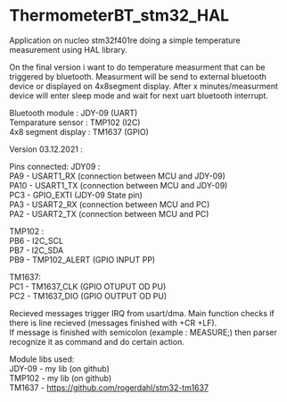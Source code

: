 # ThermometerBT_stm32_HAL
Application on nucleo stm32f401re doing a simple temperature measurement using HAL library.

On the final version i want to do temperature measurment that can be triggered by bluetooth. Measurment will be send to external bluetooth device
or displayed on 4x8segment display. After x minutes/measurment device will enter sleep mode and wait for next uart bluetooth interrupt.

Bluetooth module : JDY-09 (UART)  
Temparature sensor : TMP102 (I2C)  
4x8 segment display : TM1637 (GPIO)

Version 03.12.2021 :

Pins connected:
JDY09 :  
PA9 - USART1_RX (connection between MCU and JDY-09)  
PA10 - USART1_TX (connection between MCU and JDY-09)  
PC3 - GPIO_EXTI (JDY-09 State pin)  
PA3 - USART2_RX (connection between MCU and PC)  
PA2 - USART2_TX (connection between MCU and PC)

TMP102 :  
PB6 - I2C_SCL  
PB7 - I2C_SDA  
PB9 - TMP102_ALERT (GPIO INPUT PP)  

TM1637:  
PC1 - TM1637_CLK (GPIO OTUPUT OD PU)    
PC2 - TM1637_DIO (GPIO OUTPUT OD PU)  

Recieved messages trigger IRQ from usart/dma. Main function checks if there is line recieved (messages finished with +CR +LF).  
If message is finished with semicolon (example : MEASURE;) then parser recognize it as command and do certain action.  
  
Module libs used:  
JDY-09 - my lib (on github)  
TMP102 - my lib (on github)  
TM1637 - https://github.com/rogerdahl/stm32-tm1637  
